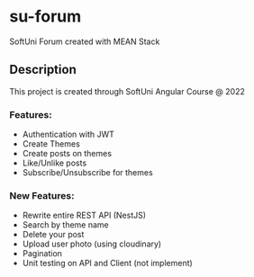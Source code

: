 # su-forum

SoftUni Forum created with MEAN Stack

## Description

This project is created through SoftUni Angular Course @ 2022

### Features:

-   Authentication with JWT
-   Create Themes
-   Create posts on themes
-   Like/Unlike posts
-   Subscribe/Unsubscribe for themes

### New Features:

-   Rewrite entire REST API (NestJS)
-   Search by theme name
-   Delete your post
-   Upload user photo (using cloudinary)
-   Pagination
-   Unit testing on API and Client (not implement)
